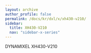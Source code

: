 ```yaml
---
layout: archive
author_profile: false
permalink: /docs/kr/dxl/x/xh430-v210/
sidebar:
  title: XH430-V210
  nav: "sidebar-x-series"
---
```


DYNAMIXEL XH430-V210
